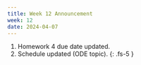 ```yaml
---
title: Week 12 Announcement
week: 12
date: 2024-04-07
---
```

1. Homework 4 due date updated.
1. Schedule updated (ODE topic).
{: .fs-5 }
